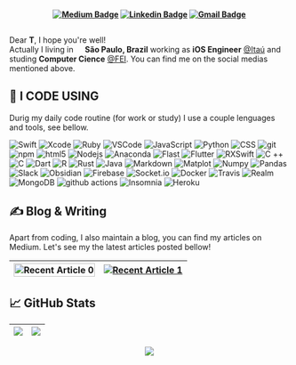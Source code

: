 <!-- Social Badges -->
<h4 align="center">

[![Medium Badge](https://img.shields.io/badge/-medium-black?style=for-the-badge&logo=medium&logoColor=white&link=https://github.com/PaoloProdossimoLopes)](https://medium.com/@PaoloProdossimoLopes)
[![Linkedin Badge](https://img.shields.io/badge/-Linkedin-blue?style=for-the-badge&logo=Linkedin&logoColor=white&link=https://github.com/PaoloProdossimoLopes)](https://www.linkedin.com/in/PaoloProdossimoLopes/)
[![Gmail Badge](https://img.shields.io/badge/-Gmail-red?style=for-the-badge&logo=gmail&logoColor=white&link=https://github.com/PaoloProdossimoLopes)](mailto:paolo.prodossimo.lopes@gmail.com)

</h4>

<h2></h2>

Dear **T**, I hope you're well!</br>
Actually I living in <img src="https://cdn-icons-png.flaticon.com/512/3909/3909370.png" width="13"/> <b>São Paulo, Brazil</b> working as **iOS Engineer** [@Itaú]() and studing **Computer Cience** [@FEI](). You can find me on the social medias mentioned above.


## 🧰 I CODE USING
Durig my daily code routine (for work or study) I use a couple lenguages and tools, see bellow. 

<p>
  <img alt="Swift" src="https://img.shields.io/badge/swift-F54A2A?style=for-the-badge&logo=swift&logoColor=white" />
  <img alt="Xcode" src="https://img.shields.io/badge/Xcode-007ACC?style=for-the-badge&logo=Xcode&logoColor=white" />
  <img alt="Ruby" src="https://img.shields.io/badge/ruby-%23CC342D.svg?style=for-the-badge&logo=ruby&logoColor=white" />
  <img alt="VSCode" src="https://img.shields.io/badge/Visual%20Studio%20Code-0078d7.svg?style=for-the-badge&logo=visual-studio-code&logoColor=white" />
  <img alt="JavaScript" src="https://img.shields.io/badge/javascript-%23323330.svg?style=for-the-badge&logo=javascript&logoColor=%23F7DF1E" />
  <img alt="Python" src="https://img.shields.io/badge/python-3670A0?style=for-the-badge&logo=python&logoColor=ffdd54" />
  <img alt="CSS" src="https://img.shields.io/badge/css3-%231572B6.svg?style=for-the-badge&logo=css3&logoColor=whit" />
  <img alt="git" src="https://img.shields.io/badge/git-%23F05033.svg?style=for-the-badge&logo=git&logoColor=white" />
  <img alt="npm" src="https://img.shields.io/badge/NPM-%23000000.svg?style=for-the-badge&logo=npm&logoColor=white" />
  <img alt="html5" src="https://img.shields.io/badge/html5-%23E34F26.svg?style=for-the-badge&logo=html5&logoColor=white" />
  <img alt="Nodejs" src="https://img.shields.io/badge/node.js-6DA55F?style=for-the-badge&logo=node.js&logoColor=white" />
  <img alt="Anaconda" src="https://img.shields.io/badge/Anaconda-%2344A833.svg?style=for-the-badge&logo=anaconda&logoColor=white" />
  <img alt="Flast" src="https://img.shields.io/badge/flask-%23000.svg?style=for-the-badge&logo=flask&logoColor=white" />
  <img alt="Flutter" src="https://img.shields.io/badge/Flutter-%2302569B.svg?style=for-the-badge&logo=Flutter&logoColor=white" />
  <img alt="RXSwift" src="https://img.shields.io/badge/rxswift-%23B7178C.svg?style=for-the-badge&logo=reactivex&logoColor=white" />
  <img alt="C ++" src="https://img.shields.io/badge/c++-%2300599C.svg?style=for-the-badge&logo=c%2B%2B&logoColor=white" />
  <img alt="C" src="https://img.shields.io/badge/c-%2300599C.svg?style=for-the-badge&logo=c&logoColor=white" />
  <img alt="Dart" src="https://img.shields.io/badge/dart-%230175C2.svg?style=for-the-badge&logo=dart&logoColor=white" />
  <img alt="R" src="https://img.shields.io/badge/r-%23276DC3.svg?style=for-the-badge&logo=r&logoColor=white" />
  <img alt="Rust" src="https://img.shields.io/badge/rust-%23000000.svg?style=for-the-badge&logo=rust&logoColor=white" />
  <img alt="Java" src="https://img.shields.io/badge/java-%23ED8B00.svg?style=for-the-badge&logo=java&logoColor=white" />
  <img alt="Markdown" src="https://img.shields.io/badge/markdown-%23000000.svg?style=for-the-badge&logo=markdown&logoColor=white" />
  <img alt="Matplot" src="https://img.shields.io/badge/Matplotlib-%23ffffff.svg?style=for-the-badge&logo=Matplotlib&logoColor=black" />
  <img alt="Numpy" src="https://img.shields.io/badge/numpy-%23013243.svg?style=for-the-badge&logo=numpy&logoColor=white" />
  <img alt="Pandas" src="https://img.shields.io/badge/pandas-%23150458.svg?style=for-the-badge&logo=pandas&logoColor=white" />
  <img alt="Slack" src="https://img.shields.io/badge/Slack-4A154B?style=for-the-badge&logo=slack&logoColor=white" />
  <img alt="Obsidian" src="https://img.shields.io/badge/Obsidian-%23483699.svg?style=for-the-badge&logo=obsidian&logoColor=white" />
  <img alt="Firebase" src="https://img.shields.io/badge/firebase-%23039BE5.svg?style=for-the-badge&logo=firebase" />
  <img alt="Socket.io" src="https://img.shields.io/badge/Socket.io-black?style=for-the-badge&logo=socket.io&badgeColor=010101" />
  <img alt="Docker" src="https://img.shields.io/badge/docker-%230db7ed.svg?style=for-the-badge&logo=docker&logoColor=white" />
  <img alt="Travis" src="https://img.shields.io/badge/travis%20ci-%232B2F33.svg?style=for-the-badge&logo=travis&logoColor=white" />
  <img alt="Realm" src="https://img.shields.io/badge/Realm-39477F?style=for-the-badge&logo=realm&logoColor=white" />
  <img alt="MongoDB" src="https://img.shields.io/badge/-MongoDB-13aa52?style=flat-square&logo=mongodb&logoColor=white" />
  <img alt="github actions" src="https://img.shields.io/badge/-Github_Actions-2088FF?style=flat-square&logo=github-actions&logoColor=white" />
  <img alt="Insomnia" src="https://img.shields.io/badge/-Insomnia-5849BE?style=flat-square&logo=insomnia&logoColor=white" />
  <img alt="Heroku" src="https://img.shields.io/badge/-Heroku-430098?style=flat-square&logo=heroku&logoColor=white" />
</p>


## ✍ Blog & Writing
Apart from coding, I also maintain a blog, you can find my articles on <!--my website at martinheinz.dev as well as on--> Medium. Let's see my the latest articles posted bellow!

| <a target="_blank" href="https://github-readme-medium-recent-article.vercel.app/medium/@PaoloProdossimoLopes/0"><img src="https://github-readme-medium-recent-article.vercel.app/medium/@PaoloProdossimoLopes/0" width="100%" alt="Recent Article 0">  | <a target="_blank" width="100%" href="https://github-readme-medium-recent-article.vercel.app/medium/@PaoloProdossimoLopes/1"><img src="https://github-readme-medium-recent-article.vercel.app/medium/@PaoloProdossimoLopes/1" alt="Recent Article 1"> |
| :-: | :-: |
  
  
<!-- Stats -->
## 📈 GitHub Stats
 
| ![](http://github-profile-summary-cards.vercel.app/api/cards/profile-details?username=PaoloProdossimoLopes&theme=nord_dark) | ![](http://github-profile-summary-cards.vercel.app/api/cards/stats?username=PaoloProdossimoLopes&theme=nord_dark) |
| :-: | :-: |
  
  
<!-- Visitors -->
<p align="center">
  
  <img src="https://visitor-badge.laobi.icu/badge?page_id=PaoloProdossimoLopes" id="counter"> 
  
</p>
